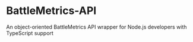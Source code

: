 # BattleMetrics-API
An object-oriented BattleMetrics API wrapper for Node.js developers with TypeScript support
